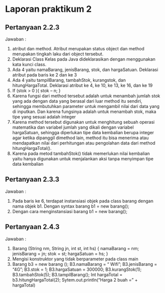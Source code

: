 # Laporan praktikum 2
## Pertanyaan 2.2.3

Jawaban : 
1.	atribut dan method. Atribut merupakan status object dan method merupakan tingkah laku dari object tersebut.
2.	Deklarasi Class Kelas pada Java dideklarasikan dengan menggunakan kata kunci class.
3.	Ada 4 yaitu namaBarang, jenisBarang, stok, dan hargaSatuan. Deklarasi atribut pada baris ke 2 dan ke 3
4.	Ada 4 yaitu tampilBarang, tambahStok, kurangstok, dan hitungHargaTotal. Deklarasi atribut ke 4, ke 10, ke 13, ke 16, dan ke 19
5.	If (stok > 0 ){ stok – n; }
6.	Karena fungsi dari method tersebut adalah untuk menambah jumlah stok yang ada dengan data yang berasal dari luar method itu sendiri, sehingga membutuhkan parameter untuk mengambil nilai dari data yang di inputkan. Dan karena fungsinya adalah untuk menambah stok, maka tipe yang sesuai adalah integer 
7.	 Karena method tersebut digunakan untuk menghitung sebuah operasi matematika dan variabel jumlah yang dikali dengan variabel hargaSatuan, sehingga diperlukan tipe data kembalian berupa integer agar ketika dipanggil dimethod lain, method itu bisa menerima atau mendapatkan nilai dari perhitungan atau pengolahan data dari method hitungHargaTotal().
8.	Karena pada metod tambahStok() tidak memerlukan nilai kembalian yaitu hanya digunakan untuk menjalankan aksi tanpa menyimpan tipe data kembalian

## Pertanyaan 2.3.3
Jawaban :
1.	Pada baris ke 6, terdapat instansiasi objek pada class barang dengan nama objek b1. Dengan syntax barang b1 = new barang();
2.	Dengan cara  menginstansiasi barang b1 = new barang();

## Pertanyaan 2.4.3
Jawaban :  
1.	Barang (String nm, String jn, int st, int hs) {
namaBarang = nm;
jenisBarang = jn;
stok = st;
hargaSatuan = hs;
}
2.	Mengisi konstruktor yang tidak berparameter pada class main
3.	Barang b3 = new barang ();
B3.namaBarang = “ Wifi”;
B3.jenisBarang = “4G”;
B3.stok = 1;
B3.hargaSatuan = 300000;
B3.kurangStok(1);
B3.tambahStok(5);
B3.tampilBarang();
Int hargaTotal = b3.hitungHargaTotal(2);
Sytem.out.println(“Harga 2 buah =” + hargaTotal)

